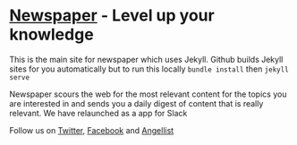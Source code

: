 # [Newspaper](http://www.newspaper.io) - Level up your knowledge

This is the main site for newspaper which uses Jekyll. 
Github builds Jekyll sites for you automatically but to run this locally `bundle install` 
then `jekyll serve`

Newspaper scours the web for the most relevant content for the topics you are interested in and sends you a daily digest of content that is really relevant.
We have relaunched as a app for Slack

Follow us on [Twitter](http://twitter.com/newspaperio), [Facebook](http://facebook.com/newspaperio) and [Angellist](https://angel.co/newspaperio)


